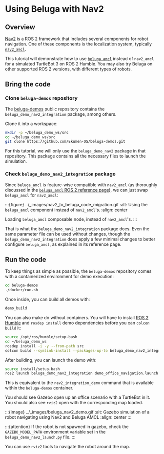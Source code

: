 # Using Beluga with Nav2

## Overview

[Nav2](https://docs.nav2.org/index.html) is a ROS 2 framework that includes several components for robot navigation. One of these components is the localization system, typically [`nav2_amcl`](https://github.com/ros-navigation/navigation2/tree/humble/nav2_amcl).

This tutorial will demonstrate how to use [`beluga_amcl`](../packages/beluga_amcl/docs/index.md) instead of `nav2_amcl` for a simulated TurtleBot 3 on ROS 2 Humble. You may also try Beluga on other supported ROS 2 versions, with different types of robots.

## Bring the code

### Clone `beluga-demos` repository

The [beluga-demos](https://github.com/Ekumen-OS/beluga-demos) public repository contains the `beluga_demo_nav2_integration` package, among others.

Clone it into a workspace:

```bash
mkdir -p ~/beluga_demo_ws/src
cd ~/beluga_demo_ws/src
git clone https://github.com/Ekumen-OS/beluga-demos.git
```

For this tutorial, we will only use the `beluga_demo_nav2` package in that repository. This package contains all the necessary files to launch the simulation.

### Check  `beluga_demo_nav2_integration` package

Since `beluga_amcl` is feature-wise compatible with `nav2_amcl` (as thoroughly discussed in the [`beluga_amcl` ROS 2 reference page](../packages/beluga_amcl/docs/ros2-reference.md)), we can just swap `beluga_amcl` for `nav2_amcl`:

:::{figure} ../_images/nav2_to_beluga_code_migration.gif
:alt: Using the `beluga_amcl` component instead of `nav2_amcl`'s.
:align: center

Loading `beluga_amcl` composable node, instead of `nav2_amcl`'s.
:::

That is what the `beluga_demo_nav2_integration` package does. Even the same parameter file can be used without changes, though the `beluga_demo_nav2_integration` does apply a few minimal changes to better configure `beluga_amcl`, as explained in its reference page.

## Run the code

To keep things as simple as possible, the `beluga-demos` repository comes with a containerized environment for demo execution:

```bash
cd beluga-demos
./docker/run.sh
```

Once inside, you can build all demos with:

```bash
demo_build
```

You can also make do without containers. You will have to install [ROS 2 Humble](https://docs.ros.org/en/humble/Installation/Ubuntu-Install-Debians.html) and `rosdep install` demo dependencies before you can `colcon build` it:

```bash
source /opt/ros/humble/setup.bash
cd ~/beluga_demo_ws
rosdep install -i -y --from-path src
colcon build --symlink-install --packages-up-to beluga_demo_nav2_integration
```

After building, you can launch the demo with:

```bash
source install/setup.bash
ros2 launch beluga_demo_nav2_integration demo_office_navigation.launch.py
```

This is equivalent to the `nav2_integration_demo` command that is available within the `beluga-demos` container.

You should see Gazebo open up an office scenario with a TurtleBot in it. You should also see `rviz2` open with the corresponding map loaded.

:::{image} ../_images/beluga_nav2_demo.gif
:alt: Gazebo simulation of a robot navigating using Nav2 and Beluga AMCL
:align: center
:::

:::{attention}
If the robot is not spawned in gazebo, check the `GAZEBO_MODEL_PATH` environment variable set in the `beluga_demo_nav2_launch.py` file.
:::

You can use `rviz2` tools to navigate the robot around the map.
